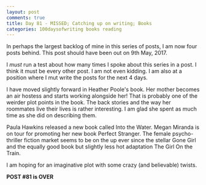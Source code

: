 ```yaml
---
layout: post
comments: true
title: Day 81 - MISSED; Catching up on writing; Books
categories: 100daysofwriting books reading
---
```


In perhaps the largest backlog of mine in this series of posts, I am now four
posts behind. This post should have been out on 9th May, 2017.

I _must_ run a test about how many times I spoke about this series in a post. I
think it must be every other post. I am not even kidding. I am also at a
position where I mut write the posts for the next 4 days.

I have moved slightly forward in Heather Poole's book. Her mother becomes an air
hostess and starts working alongside her! That is probably one of the weirder
plot points in the book. The back stories and the way her roommates live their
lives is rather interesting. I am glad she spent as much time as she did on
describing them.

Paula Hawkins released a new book called Into the Water. Megan Miranda is on
tour for promoting her new book Perfect Stranger. The female psycho-thriller
fiction market seems to be on the up ever since the stellar Gone Girl and
the equally good book but slightly less hot adaptation The Girl On the Train.

I am hoping for an imaginative plot with some crazy (and believable) twists.

**POST #81 is OVER**

